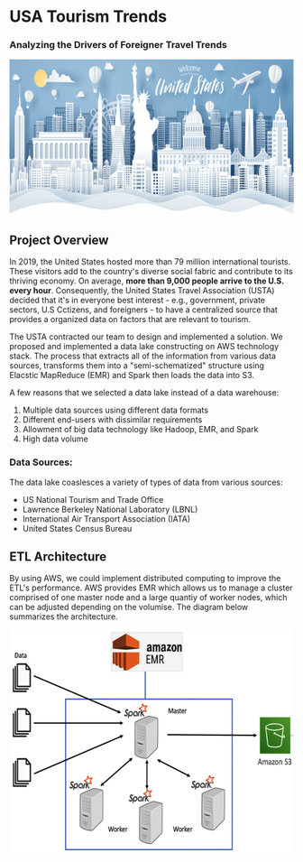 # USA Tourism Trends
### Analyzing the Drivers of Foreigner Travel Trends

<img src="https://github.com/Morgan-Sell/usa-tourism-etl/blob/main/img/main_tourism.jpeg" width="850" height="275">

## Project Overview

In 2019, the United States hosted more than 79 million international tourists. These visitors add to the country's diverse social fabric and contribute to its thriving economy. On average, **more than 9,000 people arrive to the U.S. every hour**. Consequently, the United States Travel Association (USTA) decided that it's in everyone best interest - e.g., government, private sectors, U.S Cctizens, and foreigners - to have a centralized source that provides a organized data on factors that are relevant to tourism.

The USTA contracted our team to design and implemented a solution. We proposed and implemented a data lake constructing on AWS technology stack. The process that extracts all of the information from various data sources, transforms them into a "semi-schematized" structure using Elacstic MapReduce (EMR) and Spark then loads the data into S3.

A few reasons that we selected a data lake instead of a data warehouse:
1. Multiple data sources using different data formats
2. Different end-users with dissimilar requirements
3. Allowment of big data technology like Hadoop, EMR, and Spark
4. High data volume


### Data Sources:

The data lake coaslesces a variety of types of data from various sources:
- US National Tourism and Trade Office 
- Lawrence Berkeley National Laboratory (LBNL)
- International Air Transport Association (IATA)
- United States Census Bureau


## ETL Architecture

By using AWS, we could implement distributed computing to improve the ETL's performance. AWS provides EMR which allows us to manage a cluster comprised of one master node and a large quantiy of worker nodes, which can be adjusted depending on the volumise. The diagram below summarizes the architecture.

<img src="https://github.com/Morgan-Sell/usa-tourism-etl/blob/main/img/aws_flow.jpg" width="600" height="400" class="center">
